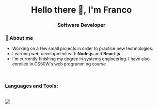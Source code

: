<h1 align="center">Hello there 👋, I'm Franco</h1>
<h3 align="center">Software Developer</h3>



### 👾 About me

-  Working on a few small projects in order to practice new technologies.
-  Learning web development with **Node.js** and **React.js**
-  I'm currently finishing my degree in systems engineering. I have also enrolled in CS50W's web programming course
<br />

### Languages and Tools:


<br />
<img align="center" src="https://github-readme-stats.vercel.app/api/top-langs/?username=francotr&langs_count=8&theme=dark" />


